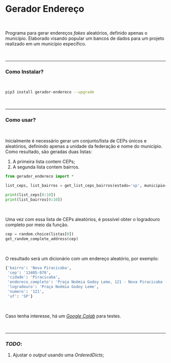 # Gerador Endereço

<br>

Programa para gerar endereços _fakes_ aleatórios, definido apenas o município. Elaborado visando popular um bancos de dados para um projeto realizado em um município específico.

<br>

---

### Como Instalar?

<br>

```bash
pip3 install gerador-endereco --upgrade
```

<br>

---

### Como usar?

<br>

Inicialmente é necessário gerar um conjunto/lista de CEPs únicos e aleatórios, definindo apenas a unidade da federação e nome do município. Como resultado, são geradas duas listas:

1. A primeira lista contem CEPs;
2. A segunda lista contem bairros.

```python
from gerador_endereco import *

list_ceps, list_bairros = get_list_ceps_bairros(estado='sp', municipio='piracicaba')

print(list_ceps[0:10])
print(list_bairros[0:10])
```

<br>

Uma vez com essa lista de CEPs aleatórios, é possível obter o logradouro completo por meio da função.

```python
cep = random.choice(listas[0])
get_random_complete_address(cep)
```

<br>

O resultado será um dicionário com um endereço aleatório, por exemplo:

```python
{'bairro': 'Nova Piracicaba',
 'cep': '13405-078',
 'cidade': 'Piracicaba',
 'endereco_completo': 'Praça Noêmia Godoy Leme, 121 - Nova Piracicaba - Piracicaba, SP - CEP: 13405-078',
 'logradouro': 'Praça Noêmia Godoy Leme',
 'numero': '121',
 'uf': 'SP'}
```

<br>

Caso tenha interesse, há um [_Google Colab_](https://colab.research.google.com/drive/1fljRarvBgD9Lm3k3PO23a6m_E8Zd5kFL?usp=sharing) para testes.

<br>

---

### _TODO_:

1. Ajustar o _output_ usando uma _OrderedDicts_;

